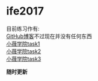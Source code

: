 # ife2017
目前练习作有:  
  [GitHub博客](yao1996.github.io/)不过现在并没有任何东西  
  [小薇学院task1](yao1996.github.io/ife2017/xiaowei/task1/)  
  [小薇学院task2](yao1996.github.io/ife2017/xiaowei/task2/)  
  [小薇学院task3](yao1996.github.io/ife2017/xiaowei/task3/)

  **随时更新**